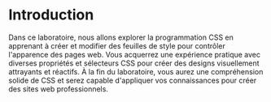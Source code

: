 # Introduction

Dans ce laboratoire, nous allons explorer la programmation CSS en apprenant à créer et modifier des feuilles de style pour contrôler l'apparence des pages web. Vous acquerrez une expérience pratique avec diverses propriétés et sélecteurs CSS pour créer des designs visuellement attrayants et réactifs. À la fin du laboratoire, vous aurez une compréhension solide de CSS et serez capable d'appliquer vos connaissances pour créer des sites web professionnels.
